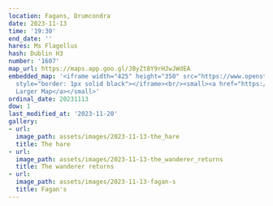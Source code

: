 ```yaml
---
location: Fagans, Drumcondra
date: 2023-11-13
time: '19:30'
end_date: ''
hares: Ms Flagellus
hash: Dublin H3
number: '1607'
map_url: https://maps.app.goo.gl/JByZt8Y9rHJwJWdEA
embedded_map: '<iframe width="425" height="350" src="https://www.openstreetmap.org/export/embed.html?bbox=-6.257754564285279%2C53.36678615157267%2C-6.254857778549195%2C53.36815131161215&amp;layer=mapnik&amp;marker=53.367468737060626%2C-6.256306171417236"
  style="border: 1px solid black"></iframe><br/><small><a href="https://www.openstreetmap.org/?mlat=53.36747&amp;mlon=-6.25631#map=19/53.36747/-6.25631">View
  Larger Map</a></small>'
ordinal_date: 20231113
dow: 1
last_modified_at: '2023-11-20'
gallery:
- url:
  image_path: assets/images/2023-11-13-the_hare
  title: The hare
- url:
  image_path: assets/images/2023-11-13-the_wanderer_returns
  title: The wanderer returns
- url:
  image_path: assets/images/2023-11-13-fagan-s
  title: Fagan's
---
```


